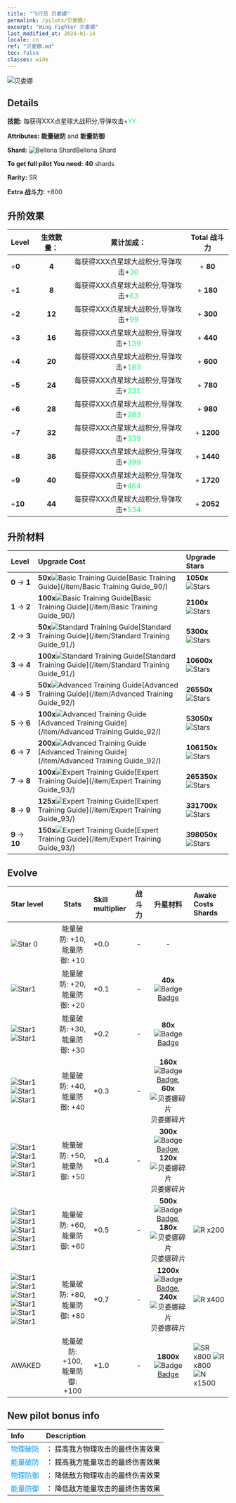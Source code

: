 ```yaml
---
title: "飞行员 贝娄娜"
permalink: /pilots/贝娄娜/
excerpt: "Wing Fighter 贝娄娜"
last_modified_at: 2024-01-14
locale: cn
ref: "贝娄娜.md"
toc: false
classes: wide
---
```



 ![贝娄娜](/images/pilots/aviator_piece_5015.png)

## Details

 **技能:** 每获得XXX点星球大战积分,导弹攻击+<span style="color: #03ff6b">YY</span><br/><span style="color: #000000;"></span> 

 **Attributes:** **能量破防** and **能量防御**

 **Shard:** ![Bellona Shard](/images/pilots/Bellona_Shard_p.png)Bellona Shard 

 **To get full pilot You need:** **40** shards 

 **Rarity:** SR 

 **Extra 战斗力:** +800 



## 升阶效果

  |  Level | 生效数量： |     累计加成：    | Total 战斗力 |
  |:----|:-----:|:-------------------:|:-------:|
  | +**0**  | **4**  | 每获得XXX点星球大战积分,导弹攻击+<span style="color: #03ff6b">30</span><br/><span style="color: #000000;"></span>  | + **80** |
  | +**1**  | **8**  | 每获得XXX点星球大战积分,导弹攻击+<span style="color: #03ff6b">63</span><br/><span style="color: #000000;"></span>  | + **180** |
  | +**2**  | **12**  | 每获得XXX点星球大战积分,导弹攻击+<span style="color: #03ff6b">99</span><br/><span style="color: #000000;"></span>  | + **300** |
  | +**3**  | **16**  | 每获得XXX点星球大战积分,导弹攻击+<span style="color: #03ff6b">139</span><br/><span style="color: #000000;"></span>  | + **440** |
  | +**4**  | **20**  | 每获得XXX点星球大战积分,导弹攻击+<span style="color: #03ff6b">183</span><br/><span style="color: #000000;"></span>  | + **600** |
  | +**5**  | **24**  | 每获得XXX点星球大战积分,导弹攻击+<span style="color: #03ff6b">231</span><br/><span style="color: #000000;"></span>  | + **780** |
  | +**6**  | **28**  | 每获得XXX点星球大战积分,导弹攻击+<span style="color: #03ff6b">283</span><br/><span style="color: #000000;"></span>  | + **980** |
  | +**7**  | **32**  | 每获得XXX点星球大战积分,导弹攻击+<span style="color: #03ff6b">339</span><br/><span style="color: #000000;"></span>  | + **1200** |
  | +**8**  | **36**  | 每获得XXX点星球大战积分,导弹攻击+<span style="color: #03ff6b">399</span><br/><span style="color: #000000;"></span>  | + **1440** |
  | +**9**  | **40**  | 每获得XXX点星球大战积分,导弹攻击+<span style="color: #03ff6b">464</span><br/><span style="color: #000000;"></span>  | + **1720** |
  | +**10**  | **44**  | 每获得XXX点星球大战积分,导弹攻击+<span style="color: #03ff6b">534</span><br/><span style="color: #000000;"></span>  | + **2052** |




## 升阶材料

  |  Level |      Upgrade Cost   |  Upgrade Stars  |
  |:-------|:--------------------|:----------------|
  | **0** -> **1**  | **50x**![Basic Training Guide](/images/item/Basic_Training_Guide_p.png)[Basic Training Guide](/item/Basic Training Guide_90/) | **1050x**![Stars](/images/item/Stars_p.png) |
  | **1** -> **2**  | **100x**![Basic Training Guide](/images/item/Basic_Training_Guide_p.png)[Basic Training Guide](/item/Basic Training Guide_90/) | **2100x**![Stars](/images/item/Stars_p.png) |
  | **2** -> **3**  | **50x**![Standard Training Guide](/images/item/Standard_Training_Guide_p.png)[Standard Training Guide](/item/Standard Training Guide_91/) | **5300x**![Stars](/images/item/Stars_p.png) |
  | **3** -> **4**  | **100x**![Standard Training Guide](/images/item/Standard_Training_Guide_p.png)[Standard Training Guide](/item/Standard Training Guide_91/) | **10600x**![Stars](/images/item/Stars_p.png) |
  | **4** -> **5**  | **50x**![Advanced Training Guide](/images/item/Advanced_Training_Guide_p.png)[Advanced Training Guide](/item/Advanced Training Guide_92/) | **26550x**![Stars](/images/item/Stars_p.png) |
  | **5** -> **6**  | **100x**![Advanced Training Guide](/images/item/Advanced_Training_Guide_p.png)[Advanced Training Guide](/item/Advanced Training Guide_92/) | **53050x**![Stars](/images/item/Stars_p.png) |
  | **6** -> **7**  | **200x**![Advanced Training Guide](/images/item/Advanced_Training_Guide_p.png)[Advanced Training Guide](/item/Advanced Training Guide_92/) | **106150x**![Stars](/images/item/Stars_p.png) |
  | **7** -> **8**  | **100x**![Expert Training Guide](/images/item/Expert_Training_Guide_p.png)[Expert Training Guide](/item/Expert Training Guide_93/) | **265350x**![Stars](/images/item/Stars_p.png) |
  | **8** -> **9**  | **125x**![Expert Training Guide](/images/item/Expert_Training_Guide_p.png)[Expert Training Guide](/item/Expert Training Guide_93/) | **331700x**![Stars](/images/item/Stars_p.png) |
  | **9** -> **10**  | **150x**![Expert Training Guide](/images/item/Expert_Training_Guide_p.png)[Expert Training Guide](/item/Expert Training Guide_93/) | **398050x**![Stars](/images/item/Stars_p.png) |




## Evolve

  |  Star level | Stats | Skill multiplier | 战斗力 | 升星材料 | Awake Costs Shards |
  |:------------|:-----:|:-------------------|:----------------:|:--------------------:|:-------------|
  | ![Star 0](/images/s0.png)  | 能量破防: +10, 能量防御: +10  | *0.0  | -  | -  |  |
  | ![Star1](/images/s1.png)  | 能量破防: +20, 能量防御: +20  | *0.1  | -  | **40x**![Badge](/images/item/Badge_p.png)[Badge](/item/Badge_94/)  |  |
  | ![Star1](/images/s1.png)![Star1](/images/s1.png)  | 能量破防: +30, 能量防御: +30  | *0.2  | -  | **80x**![Badge](/images/item/Badge_p.png)[Badge](/item/Badge_94/)  |  |
  | ![Star1](/images/s1.png)![Star1](/images/s1.png)![Star1](/images/s1.png)  | 能量破防: +40, 能量防御: +40  | *0.3  | -  | **160x**![Badge](/images/item/Badge_p.png)[Badge](/item/Badge_94/), **60x**![贝娄娜碎片](/images/pilots/Bellona_Shard_p.png)贝娄娜碎片  |  |
  | ![Star1](/images/s1.png)![Star1](/images/s1.png)![Star1](/images/s1.png)![Star1](/images/s1.png)  | 能量破防: +50, 能量防御: +50  | *0.4  | -  | **300x**![Badge](/images/item/Badge_p.png)[Badge](/item/Badge_94/), **120x**![贝娄娜碎片](/images/pilots/Bellona_Shard_p.png)贝娄娜碎片  |  |
  | ![Star1](/images/s1.png)![Star1](/images/s1.png)![Star1](/images/s1.png)![Star1](/images/s1.png)![Star1](/images/s1.png)  | 能量破防: +60, 能量防御: +60  | *0.5  | -  | **500x**![Badge](/images/item/Badge_p.png)[Badge](/item/Badge_94/), **180x**![贝娄娜碎片](/images/pilots/Bellona_Shard_p.png)贝娄娜碎片  |  ![R](/images/pilots/R_p.png) x200 |
  | ![Star1](/images/s1.png)![Star1](/images/s1.png)![Star1](/images/s1.png)![Star1](/images/s1.png)![Star1](/images/s1.png)![Star1](/images/s1.png)  | 能量破防: +80, 能量防御: +80  | *0.7  | -  | **1200x**![Badge](/images/item/Badge_p.png)[Badge](/item/Badge_94/), **240x**![贝娄娜碎片](/images/pilots/Bellona_Shard_p.png)贝娄娜碎片  |  ![R](/images/pilots/R_p.png) x400 |
  | AWAKED  | 能量破防: +100, 能量防御: +100  | *1.0  | -  | **1800x**![Badge](/images/item/Badge_p.png)[Badge](/item/Badge_94/)  |  ![SR](/images/pilots/SR_p.png) x800 ![R](/images/pilots/R_p.png) x800 ![N](/images/pilots/N_p.png) x1500 |



## New pilot bonus info

  |  Info |  Description |
  |:------|:-------------|
  | <span style="color: #0099f2">物理破防</span> | <span style="color: #000000;">： 提高我方物理攻击的最终伤害效果</span> |
  | <span style="color: #0099f2">能量破防</span> | <span style="color: #000000;">： 提高我方能量攻击的最终伤害效果</span> |
  | <span style="color: #0099f2">物理防御</span> | <span style="color: #000000;">： 降低敌方物理攻击的最终伤害效果</span> |
  | <span style="color: #0099f2">能量防御</span> | <span style="color: #000000;">： 降低敌方能量攻击的最终伤害效果</span> |

